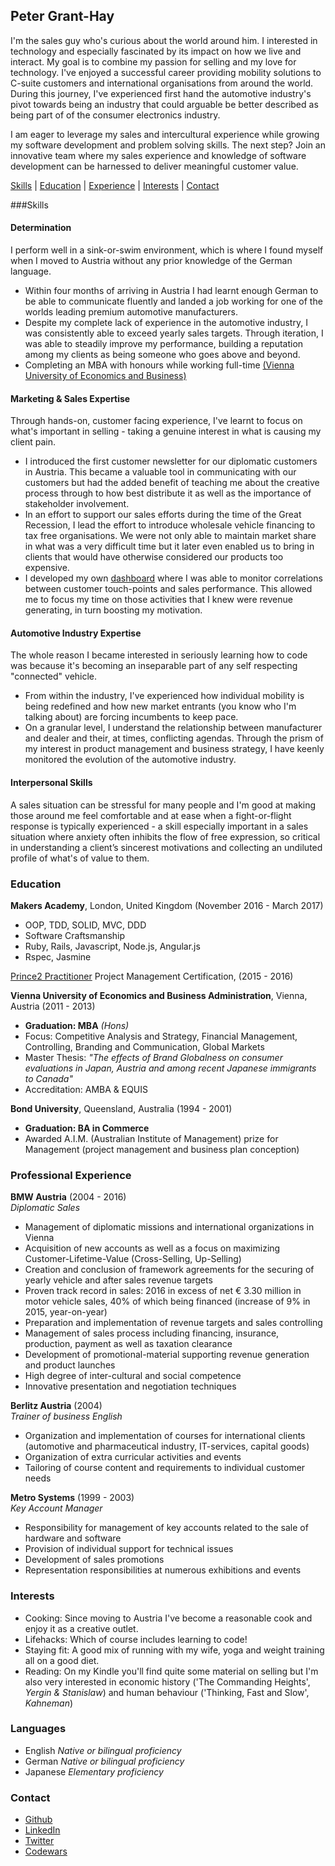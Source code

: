 ## Peter Grant-Hay

I'm the sales guy who's curious about the world around him. I interested in technology and especially fascinated by its impact on how we live and interact. My goal is to combine my passion for selling and my love for technology.
I've enjoyed a successful career providing mobility solutions to C-suite customers and international organisations from around the world. During this journey, I've experienced first hand the automotive industry's pivot towards being an industry that could arguable be better described as being part of of the consumer electronics industry.

I am eager to leverage my sales and intercultural experience while growing my software development and problem solving skills.
The next step? Join an innovative team where my sales experience and knowledge of software development can be harnessed to deliver meaningful customer value.  

[Skills](#skills) | [Education](#education) | [Experience](#experience) | [Interests](#interests) | [Contact](#contact)

###<a name="skills">Skills</a>
#### Determination

I perform well in a sink-or-swim environment, which is where I found myself when I moved to Austria without any prior knowledge of the German language.
- Within four months of arriving in Austria I had learnt enough German to be able to communicate fluently and landed a job working for one of the worlds leading premium automotive manufacturers.
- Despite my complete lack of experience in the automotive industry, I was consistently able to exceed yearly sales targets. Through iteration, I was able to steadily improve my performance, building a reputation among my clients as being someone who goes above and beyond.
- Completing an MBA with honours while working full-time <a href="http://rankings.ft.com/businessschoolrankings/vienna-university-of-economics-and-businessuniversity-of-minnesota-carlson/executive-mba-ranking-2016#executive-mba-ranking-2016" target="_blank">(Vienna University of Economics and Business)</a>

#### Marketing & Sales Expertise

Through hands-on, customer facing experience, I've learnt to focus on what's important in selling - taking a genuine interest in what is causing my client pain.
- I introduced the first customer newsletter for our diplomatic customers in Austria. This became a valuable tool in communicating with our customers but had the added benefit of teaching me about the creative process through to how best distribute it as well as the importance of stakeholder involvement.
- In an effort to support our sales efforts during the time of the Great Recession, I lead the effort to introduce wholesale vehicle financing to tax free organisations. We were not only able to maintain market share in what was a very difficult time but it later even enabled us to bring in clients that would have otherwise considered our products too expensive.
- I developed my own <a href="http://www.inc.com/sarah-prevette/building-your-ceo-dashboard.html" target="_blank">dashboard</a> where I was able to monitor correlations between customer touch-points and sales performance. This allowed me to focus my time on those activities that I knew were revenue generating, in turn boosting my motivation.  

#### Automotive Industry Expertise

The whole reason I became interested in seriously learning how to code was because it's becoming an inseparable part of any self respecting "connected" vehicle.
- From within the industry, I've experienced how individual mobility is being redefined and how new market entrants (you know who I'm talking about) are forcing incumbents to keep pace.
- On a granular level, I understand the relationship between manufacturer and dealer and their, at times, conflicting agendas. Through the prism of my interest in product management and business strategy, I have keenly monitored the evolution of the automotive industry.

#### Interpersonal Skills

A sales situation can be stressful for many people and I'm good at making those around me feel comfortable and at ease when a fight-or-flight response is typically experienced - a skill especially important in a sales situation where anxiety often inhibits the flow of free expression, so critical in understanding a client’s sincerest motivations and collecting an undiluted profile of what's of value to them.

### <a name="education">Education</a>

**Makers Academy**, London, United Kingdom (November 2016 - March 2017)
- OOP, TDD, SOLID, MVC, DDD
- Software Craftsmanship
- Ruby, Rails, Javascript, Node.js, Angular.js
- Rspec, Jasmine

<a href="https://www.prince2.com/eur/what-is-prince2" target="_blank">Prince2 Practitioner</a> Project Management Certification, (2015 - 2016)

**Vienna University of Economics and Business Administration**, Vienna, Austria (2011 - 2013)
- **Graduation: MBA** *(Hons)*
- Focus: Competitive Analysis and Strategy, Financial Management, Controlling, Branding and Communication, Global Markets
- Master Thesis: *"The effects of Brand Globalness on consumer evaluations in Japan, Austria and among recent Japanese immigrants to Canada"*
- Accreditation: AMBA & EQUIS

**Bond University**, Queensland, Australia (1994 - 2001)
- **Graduation: BA in Commerce**
- Awarded A.I.M. (Australian Institute of Management) prize for Management (project management and business plan conception)

### <a name="experience">Professional Experience</a>

**BMW Austria** (2004 - 2016)    
*Diplomatic Sales*  
- Management of diplomatic missions and international organizations in Vienna
- Acquisition of new accounts as well as a focus on maximizing Customer-Lifetime-Value (Cross-Selling, Up-Selling)
- Creation and conclusion of framework agreements for the securing of yearly vehicle and after sales revenue targets
- Proven track record in sales: 2016 in excess of net € 3.30 million in motor vehicle sales, 40% of which being financed (increase of 9% in 2015, year-on-year)
- Preparation and implementation of revenue targets and sales controlling
- Management of sales process including financing, insurance, production, payment as well as taxation clearance
- Development of promotional-material supporting revenue generation and product launches
- High degree of inter-cultural and social competence
- Innovative presentation and negotiation techniques

**Berlitz Austria** (2004)      
*Trainer of business English*
- Organization and implementation of courses for international clients (automotive and pharmaceutical industry, IT-services, capital goods)  
- Organization of extra curricular activities and events
- Tailoring of course content and requirements to individual customer needs

**Metro Systems** (1999 - 2003)      
*Key Account Manager*
- Responsibility for management of key accounts related to the sale of hardware and software
- Provision of individual support for technical issues
- Development of sales promotions
- Representation responsibilities at numerous exhibitions and events

### <a name="interests">Interests</a>
- Cooking: Since moving to Austria I've become a reasonable cook and enjoy it as a creative outlet.
- Lifehacks: Which of course includes learning to code!
- Staying fit: A good mix of running with my wife, yoga and weight training all on a good diet.
- Reading: On my Kindle you'll find quite some material on selling but I'm also very interested in economic history ('The Commanding Heights', *Yergin & Stanislaw*) and human behaviour ('Thinking, Fast and Slow', *Kahneman*)

### <a name="languages">Languages</a>
- English *Native or bilingual proficiency*
- German *Native or bilingual proficiency*
- Japanese *Elementary proficiency*

### <a name="contact">Contact</a>
- <a href="https://github.com/Putterhead" target="_blank">Github</a>
- <a href="https://at.linkedin.com/in/petergh" target="_blank">LinkedIn</a>
- <a href="https://twitter.com/petergranthay" target="_blank">Twitter</a>
- <a href="https://www.codewars.com/users/Putterhead" target="_blank">Codewars</a>
